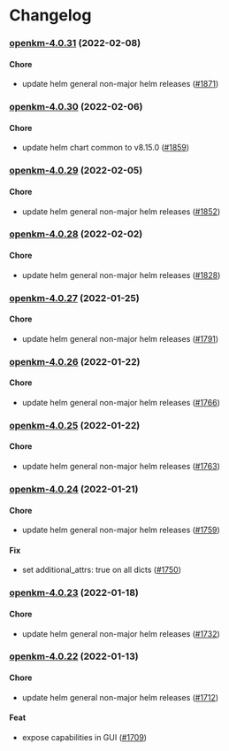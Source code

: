 # Changelog<br>


<a name="openkm-4.0.31"></a>
### [openkm-4.0.31](https://github.com/truecharts/apps/compare/openkm-4.0.30...openkm-4.0.31) (2022-02-08)

#### Chore

* update helm general non-major helm releases ([#1871](https://github.com/truecharts/apps/issues/1871))



<a name="openkm-4.0.30"></a>
### [openkm-4.0.30](https://github.com/truecharts/apps/compare/openkm-4.0.29...openkm-4.0.30) (2022-02-06)

#### Chore

* update helm chart common to v8.15.0 ([#1859](https://github.com/truecharts/apps/issues/1859))



<a name="openkm-4.0.29"></a>
### [openkm-4.0.29](https://github.com/truecharts/apps/compare/openkm-4.0.28...openkm-4.0.29) (2022-02-05)

#### Chore

* update helm general non-major helm releases ([#1852](https://github.com/truecharts/apps/issues/1852))



<a name="openkm-4.0.28"></a>
### [openkm-4.0.28](https://github.com/truecharts/apps/compare/openkm-4.0.27...openkm-4.0.28) (2022-02-02)

#### Chore

* update helm general non-major helm releases ([#1828](https://github.com/truecharts/apps/issues/1828))



<a name="openkm-4.0.27"></a>
### [openkm-4.0.27](https://github.com/truecharts/apps/compare/openkm-4.0.26...openkm-4.0.27) (2022-01-25)

#### Chore

* update helm general non-major helm releases ([#1791](https://github.com/truecharts/apps/issues/1791))



<a name="openkm-4.0.26"></a>
### [openkm-4.0.26](https://github.com/truecharts/apps/compare/openkm-4.0.25...openkm-4.0.26) (2022-01-22)

#### Chore

* update helm general non-major helm releases ([#1766](https://github.com/truecharts/apps/issues/1766))



<a name="openkm-4.0.25"></a>
### [openkm-4.0.25](https://github.com/truecharts/apps/compare/openkm-4.0.24...openkm-4.0.25) (2022-01-22)

#### Chore

* update helm general non-major helm releases ([#1763](https://github.com/truecharts/apps/issues/1763))



<a name="openkm-4.0.24"></a>
### [openkm-4.0.24](https://github.com/truecharts/apps/compare/openkm-4.0.23...openkm-4.0.24) (2022-01-21)

#### Chore

* update helm general non-major helm releases ([#1759](https://github.com/truecharts/apps/issues/1759))

#### Fix

* set additional_attrs: true on all dicts ([#1750](https://github.com/truecharts/apps/issues/1750))



<a name="openkm-4.0.23"></a>
### [openkm-4.0.23](https://github.com/truecharts/apps/compare/openkm-4.0.22...openkm-4.0.23) (2022-01-18)

#### Chore

* update helm general non-major helm releases ([#1732](https://github.com/truecharts/apps/issues/1732))



<a name="openkm-4.0.22"></a>
### [openkm-4.0.22](https://github.com/truecharts/apps/compare/openkm-4.0.21...openkm-4.0.22) (2022-01-13)

#### Chore

* update helm general non-major helm releases ([#1712](https://github.com/truecharts/apps/issues/1712))

#### Feat

* expose capabilities in GUI ([#1709](https://github.com/truecharts/apps/issues/1709))

